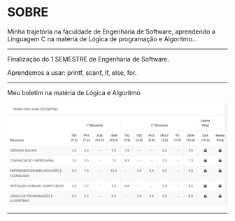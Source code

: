 # SOBRE

Minha trajetória na faculdade de Engenharia de Software, aprendendo a Linguagem C na matéria de Lógica de programação e Algoritmo...

--------

Finalização do 1 SEMESTRE de Engenharia de Software.

Aprendemos a usar: printf, scanf, if, else, for.

--------

Meu boletim na matéria de Lógica e Algoritmo

<img src="/image/boletim.png" alt="Meu boletim">

--------

